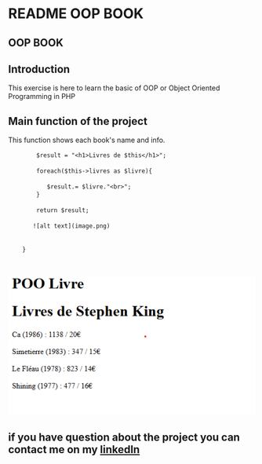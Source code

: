 # **README OOP BOOK**
 
## **OOP BOOK**
## **Introduction**
 
This exercise is here to learn the basic of OOP or Object Oriented Programming in PHP
## **Main function of the project**

This function shows each book's name and info.
 

``` public function  afficherBibliographie()  {
        $result = "<h1>Livres de $this</h1>";

        foreach($this->livres as $livre){

           $result.= $livre."<br>";
        }

        return $result;
        
       ![alt text](image.png)


    }
    
 
```
 ![alt text](image.png)

 
## **if you have question about the project you can contact me on my [linkedIn]()**